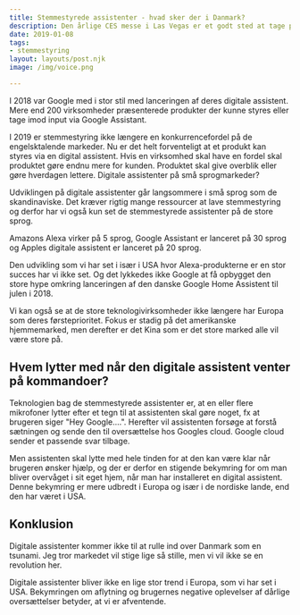 ```yaml
---
title: Stemmestyrede assistenter - hvad sker der i Danmark?
description: Den årlige CES messe i Las Vegas er et godt sted at tage pulsen på nye teknologi tendenser. I 2016 var den store gimmick om produkterne virkede med Alexa, Amazons stemmestyrede assistent/højtaler.
date: 2019-01-08
tags:
- stemmestyring
layout: layouts/post.njk
image: /img/voice.png

---
```


I 2018 var Google med i stor stil med lanceringen af deres digitale assistent. Mere end 200 virksomheder præsenterede produkter der kunne styres eller tage imod input via Google Assistant.

I 2019 er stemmestyring ikke længere en konkurrencefordel på de engelsktalende markeder. Nu er det helt forventeligt at et produkt kan styres via en digital assistent. Hvis en virksomhed skal have en fordel skal produktet gøre endnu mere for kunden. Produktet skal give overblik eller gøre hverdagen lettere.
Digitale assistenter på små sprogmarkeder?

Udviklingen på digitale assistenter går langsommere i små sprog som de skandinaviske. Det kræver rigtig mange ressourcer at lave stemmestyring og derfor har vi også kun set de stemmestyrede assistenter på de store sprog.

Amazons Alexa virker på 5 sprog, Google Assistant er lanceret på 30 sprog og Apples digitale assistent er lanceret på 20 sprog.

Den udvikling som vi har set i især i USA hvor Alexa-produkterne er en stor succes har vi ikke set. Og det lykkedes ikke Google at få opbygget den store hype omkring lanceringen af den danske Google Home Assistent til julen i 2018.

Vi kan også se at de store teknologivirksomheder ikke længere har Europa som deres førsteprioritet. Fokus er stadig på det amerikanske hjemmemarked, men derefter er det Kina som er det store marked alle vil være store på.
 
## Hvem lytter med når den digitale assistent venter på kommandoer?

Teknologien bag de stemmestyrede assistenter er, at en eller flere mikrofoner lytter efter et tegn til at assistenten skal gøre noget, fx at brugeren siger "Hey Google....". Herefter vil assistenten forsøge at forstå sætningen og sende den til oversættelse hos Googles cloud. Google cloud sender et passende svar tilbage. 

Men assistenten skal lytte med hele tinden for at den kan være klar når brugeren ønsker hjælp, og der er derfor en stigende bekymring for om man bliver overvåget i sit eget hjem, når man har installeret en digital assistent. Denne bekymring er mere udbredt i Europa og især i de nordiske lande, end den har været i USA.
 
## Konklusion

Digitale assistenter kommer ikke til at rulle ind over Danmark som en tsunami. Jeg tror markedet vil stige lige så stille, men vi vil ikke se en revolution her.

Digitale assistenter bliver ikke en lige stor trend i Europa, som vi har set i USA. Bekymringen om aflytning og brugernes negative oplevelser af dårlige oversættelser betyder, at vi er afventende.
